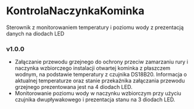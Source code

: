 # KontrolaNaczynkaKominka
Sterownik z monitorowaniem temperatury i poziomu wody z prezentacją danych na diodach LED

### v1.0.0
- Załączanie przewodu grzejnego do ochrony przeciw zamarzaniu rury i naczynka wzbiorczego instalacji otwartej kominka z płaszczem wodnym, na podstawie temperatury z czujnika DS18B20. Informacja o aktualnej temperaturze oraz stanie przekaźnika załączania przewodu grzejnego prezentowana jest na 4 diodach LED.
- Monitorowanie poziomu wody w naczynku wzbiorczym przy użyciu czujnika dwupływakowego i prezentacja stanu na 3 diodach LED.
